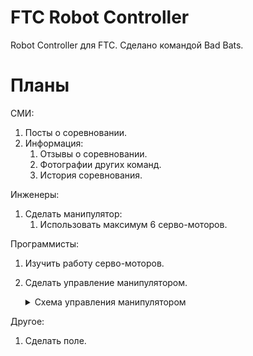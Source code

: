 # FTC Robot Controller
 Robot Controller для FTC. Сделано командой Bad Bats. 
# Планы

СМИ:
1. Посты о соревновании.
2. Информация:
	1. Отзывы о соревновании.
	2. Фотографии других команд.
	3. История соревнования.


Инженеры:
1. Сделать манипулятор:
	1. Использовать максимум 6 серво-моторов.

Программисты:
1. Изучить работу серво-моторов.
2. Сделать управление манипулятором.
	<details><summary>Схема управления манипулятором</summary>

	<img src="/images/game-controller-profiles.png"/>

	</details>

Другое: 
1. Сделать поле.


